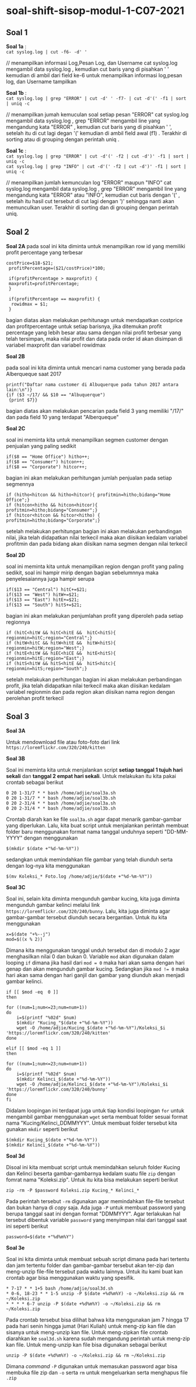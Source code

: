 # soal-shift-sisop-modul-1-C07-2021

## Soal 1

__Soal 1a__ : <br> ``` cat syslog.log | cut -f6- -d' ' ```

//  menampilkan informasi Log,Pesan Log, dan Username
    cat syslog.log mengambil data syslog.log , kemudian cut baris yang di pisahkan ' ' kemudian di ambil dari field ke-6 untuk menampilkan informasi log,pesan log, dan Username
    tampilkan
 
__Soal 1b__ : <br> ``` cat syslog.log | grep "ERROR" | cut -d' ' -f7- | cut -d'(' -f1 | sort | uniq -c ```

//  menampilkan jumah kemuculan soal setiap pesan "ERROR" 
    cat syslog.log mengambil data syslog.log , grep "ERROR" mengambil line yang mengandung kata "ERROR" , kemudian cut baris yang di pisahkan ' ', setelah itu di cut lagi degan '(' kemudian di ambil field awal (f1) . Terakhir di sorting atau di grouping dengan perintah uniq .
    
__Soal 1c__ :<br> ``` cat syslog.log | grep "ERROR" | cut -d'(' -f2 | cut -d')' -f1 | sort | uniq -c ``` <br>
     ``` cat syslog.log | grep "INFO" | cut -d'(' -f2 | cut -d')' -f1 | sort | uniq -c ```
  
// menampilkan jumlah kemunculan log "ERROR" maupun "INFO"
  cat syslog.log mengambil data syslog.log , grep "ERROR" mengambil line yang mengandung kata "ERROR" atau "INFO", kemudian cut baris dengan '(' , setelah itu hasil cut tersebut di cut lagi dengan ')' sehingga nanti akan memunculkan user. Terakhir di sorting dan di grouping dengan perintah uniq.


## Soal 2

__Soal 2A__
pada soal ini kita diminta untuk menampilkan row id yang memiliki profit percentage yang terbesar
```
costPrice=$18-$21;
 profitPercentage=($21/costPrice)*100;
 
 if(profitPercentage > maxprofit) {
 maxprofit=profitPercentage;
 }
 
 if(profitPercentage == maxprofit) {
  rowidmax = $1;
 }
 ```
bagian diatas akan melakukan perhitunagn untuk mendapatkan costprice dan profitpercentage untuk setiap barisnya, jika ditemukan profit percentage yang lebih besar atau sama dengan nilai profit terbesar yang telah tersimpan, maka nilai profit dan data pada order id akan disimpan di variabel maxprofit dan variabel rowidmax
 
__Soal 2B__

pada soal ini kita diminta untuk mencari nama customer yang berada pada Alberqueque saat 2017
```
printf("Daftar nama customer di Albuquerque pada tahun 2017 antara lain:\n")}
{if ($3 ~/17/ && $10 == "Albuquerque")
 {print $7}}
```
bagian diatas akan melakukan pencarian pada field 3 yang memiliki "/17/" dan pada field 10 yang terdapat "Alberqueque"

__Soal 2C__

soal ini meminta kita untuk menampilkan segmen customer dengan penjualan yang paling sedikit
```
if($8 == "Home Office") hitho++;
if($8 == "Consumer") hitcon++;
if($8 == "Corporate") hitcor++;
```
bagian ini akan melakukan perhitungan jumlah penjualan pada setiap segmennya
```
if (hitho<hitcon && hitho<hitcor){ profitmin=hitho;bidang="Home Office";}
if (hitcon<hitho && hitcon<hitcor){ profitmin=hitho;bidang="Consumer";}
if (hitcor<hitcon && hitcor<hitho) { profitmin=hitho;bidang="Corporate";}
```
setelah melakukan perhitungan bagian ini akan melakukan perbandingan nilai, jika telah didapatkan nilai terkecil maka akan diisikan kedalam variabel profitmin dan pada bidang akan diisikan nama segmen dengan nilai terkecil

__Soal 2D__

soal ini meminta kita untuk menampilkan region dengan profit yang paling sedikit, soal ini hampir mirip dengan bagian sebelumnnya maka penyelesaiannya juga hampir serupa
```
if($13 == "Central") hitC+=$21;
if($13 == "West") hitW+=$21;
if($13 == "East") hitE+=$21;
if($13 == "South") hitS+=$21;
```
bagian ini akan melakukan penjumlahan profit yang diperoleh pada setiap regionnya
```
if (hitC<hitW && hitC<hitE &&  hitC<hitS){ regionmin=hitC;region="Central";}
if (hitW<hitC && hitW<hitE &&  hitW<hitS){ regionmin=hitW;region="West";}
if (hitE<hitW && hiEC<hiCE &&  hitE<hitS){ regionmin=hitE;region="East";}
if (hitS<hitW && hitS<hitE &&  hitS<hitc){ regionmin=hitS;region="South";}
```
setelah melakukan perhitungan bagian ini akan melakukan perbandingan profit, jika telah didapatkan nilai terkecil maka akan diisikan kedalam variabel regionmin dan pada region akan diisikan nama region dengan perolehan profit terkecil

## Soal 3

__Soal 3A__

Untuk mendownload file atau foto-foto dari link ``https://loremflickr.com/320/240/kitten``


__Soal 3B__

Soal ini meminta kita untuk menjalankan script **setiap tanggal 1 tujuh hari sekali** dan **tanggal 2 empat hari sekali**. Untuk melakukan itu kita pakai crontab sebagai berikut
```
0 20 1-31/7 * * bash /home/adjie/soal3a.sh
0 20 1-31/7 * * bash /home/adjie/soal3b.sh
0 20 2-31/4 * * bash /home/adjie/soal3a.sh
0 20 2-31/4 * * bash /home/adjie/soal3b.sh
```
Crontab diarah kan ke file ``soal3a.sh`` agar dapat menarik gambar-gambar yang diperlukan. Lalu, kita buat script untuk menjalankan perintah membuat folder baru menggunakan format nama tanggal unduhnya seperti "DD-MM-YYYY" dengan menggunakan
```
$(mkdir $(date +"%d-%m-%Y"))
```
sedangkan untuk memindahkan file gambar yang telah diunduh serta dengan log-nya kita menggunakan
```
$(mv Koleksi_* Foto.log /home/adjie/$(date +"%d-%m-%Y")) 
```

__Soal 3C__

Soal ini, selain kita diminta mengunduh gambar kucing, kita juga diminta mengunduh gambar kelinci melalui link ``https://loremflickr.com/320/240/bunny``. Lalu, kita juga diminta agar gambar-gambar tersebut diunduh secara bergantian. Untuk itu kita menggunakan
```
x=$(date "+%--j")
mod=$((x % 2))
```
Dimana kita menggunakan tanggal unduh tersebut dan di modulo 2 agar menghasilkan nilai 0 dan bukan 0. Variable ``mod`` akan digunakan dalam looping ``if`` dimana jika hasil dari ``mod = 0`` maka hari akan sama dengan hari genap dan akan mengunduh gambar kucing. Sedangkan jika ``mod != 0`` maka hari akan sama dengan hari ganjil dan gambar yang diunduh akan menjadi gambar kelinci.
```
if [[ $mod -eq  0 ]]
then

for ((num=1;num<=23;num=num+1))
do
	i=$(printf "%02d" $num)
	$(mkdir "Kucing_"$(date +"%d-%m-%Y"))
	wget -O /home/adjie/Kucing_$(date +"%d-%m-%Y")/Koleksi_$i 'https://loremflickr.com/320/240/kitten'
done

elif [[ $mod -eq 1 ]]
then

for ((num=1;num<=23;num=num+1))
do
	i=$(printf "%02d" $num)
	$(mkdir Kelinci_$(date +"%d-%m-%Y"))
	wget -O /home/adjie/Kelinci_$(date +"%d-%m-%Y")/Koleksi_$i 'https://loremflickr.com/320/240/bunny'
done
fi
```
Didalam loopingan ini terdapat juga untuk tiap kondisi loopingan ``for`` untuk mengambil gambar menggunakan ``wget`` serta membuat folder sesuai format nama "Kucing/Kelinci_DDMMYYY". Untuk membuat folder tersebut kita gunakan ``mkdir`` seperti berikut
```
$(mkdir Kucing_$(date +"%d-%m-%Y"))
$(mkdir Kelinci_$(date +"%d-%m-%Y"))
```

__Soal 3d__

Disoal ini kita membuat script untuk memindahkan seluruh folder Kucing dan Kelinci beserta gambar-gambarnya kedalam suatu file ``zip`` dengan fomrat nama "Koleksi.zip". Untuk itu kita bisa melakukan seperti berikut
```
zip -rm -P $password Koleksi.zip Kucing_* Kelinci_*
```
Pada perintah tersebut ``-rm`` digunakan agar memindahkan file-file tersebut dan bukan hanya di *copy* saja. Ada juga ``-P`` untuk membuat password yang berupa tanggal saat ini dengan format "DDMMYYY". Agar terlakukan hal tersebut dibentuk variable ``password`` yang menyimpan nilai dari tanggal saat ini seperti berikut
```
password=$(date +"%d%m%Y")
```

__Soal 3e__

Soal ini kita diminta untuk membuat sebuah script dimana pada hari tertentu dan jam tertentu folder dan gambar-gambar tersebut akan ter-zip dan meng-unzip file-file tersebut pada waktu lainnya. Untuk itu kami buat kan crontab agar bisa menggunakan waktu yang spesifik.
```
* 7-17 * * 1+5 bash /home/adjie/soal3d.sh
* 0-6, 18-23 * * 1-5 unzip -P $(date +%d%m%Y) -o ~/Koleksi.zip && rm ~/Koleksi.zip
* * * * 6-7 unzip -P $(date +%d%m%Y) -o ~/Koleksi.zip && rm ~/Koleksi.zip
```
Pada crontab tersebut bisa dilihat bahwa kita menggunakan jam 7 hingga 17 pada hari senin hingga jumat (Hari Kuliah) untuk meng-zip kan file dan sisanya untuk meng-unzip kan file. Untuk meng-zipkan file crontab diarahkan ke ``soal3d.sh`` karena sudah mengandung perintah untuk meng-zip kan file. Untuk meng-unzip kan file bisa digunakan sebagai berikut
```
unzip -P $(date +%d%m%Y) -o ~/Koleksi.zip && rm ~/Koleksi.zip
```
Dimana *command* ``-P`` digunakan untuk memasukan password agar bisa membuka file zip dan ``-o`` serta ``rm`` untuk mengeluarkan serta menghapus file ``.zip``
